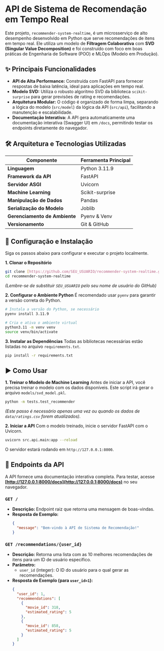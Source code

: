 # API de Sistema de Recomendação em Tempo Real

Este projeto, `recommender-system-realtime`, é um microsserviço de alto desempenho desenvolvido em Python que serve recomendações de itens em tempo real. Ele utiliza um modelo de **Filtragem Colaborativa** com **SVD (Singular Value Decomposition)** e foi construído com foco em boas práticas de Engenharia de Software (POO) e MLOps (Modelo em Produção).

## ✨ Principais Funcionalidades

- **API de Alta Performance:** Construída com FastAPI para fornecer respostas de baixa latência, ideal para aplicações em tempo real.
- **Modelo SVD:** Utiliza o robusto algoritmo SVD da biblioteca `scikit-surprise` para gerar previsões de rating e recomendações.
- **Arquitetura Modular:** O código é organizado de forma limpa, separando a lógica do modelo (`src/model`) da lógica da API (`src/api`), facilitando a manutenção e escalabilidade.
- **Documentação Interativa:** A API gera automaticamente uma documentação interativa (Swagger UI) em `/docs`, permitindo testar os endpoints diretamente do navegador.

## 🛠️ Arquitetura e Tecnologias Utilizadas

| Componente                  | Ferramenta Principal                                |
| --------------------------- | --------------------------------------------------- |
| **Linguagem** | Python 3.11.9                                       |
| **Framework da API** | FastAPI                                             |
| **Servidor ASGI** | Uvicorn                                             |
| **Machine Learning** | Scikit-surprise                                     |
| **Manipulação de Dados** | Pandas                                              |
| **Serialização do Modelo** | Joblib                                              |
| **Gerenciamento de Ambiente** | Pyenv & Venv                                        |
| **Versionamento** | Git & GitHub                                        |

## 🚀 Configuração e Instalação

Siga os passos abaixo para configurar e executar o projeto localmente.

**1. Clonar o Repositório**
```bash
git clone [https://github.com/SEU_USUARIO/recommender-system-realtime.git](https://github.com/SEU_USUARIO/recommender-system-realtime.git)
cd recommender-system-realtime
```
*(Lembre-se de substituir `SEU_USUARIO` pelo seu nome de usuário do GitHub)*

**2. Configurar o Ambiente Python**
É recomendado usar `pyenv` para garantir a versão correta do Python.
```bash
# Instala a versão do Python, se necessário
pyenv install 3.11.9

# Cria e ativa o ambiente virtual
python3.11 -m venv venv
source venv/bin/activate
```

**3. Instalar as Dependências**
Todas as bibliotecas necessárias estão listadas no arquivo `requirements.txt`.
```bash
pip install -r requirements.txt
```

## ▶️ Como Usar

**1. Treinar o Modelo de Machine Learning**
Antes de iniciar a API, você precisa treinar o modelo com os dados disponíveis. Este script irá gerar o arquivo `models/svd_model.pkl`.
```bash
python -m tests.test_recommender
```
*(Este passo é necessário apenas uma vez ou quando os dados de `data/ratings.csv` forem atualizados).*

**2. Iniciar a API**
Com o modelo treinado, inicie o servidor FastAPI com o Uvicorn.
```bash
uvicorn src.api.main:app --reload
```
O servidor estará rodando em `http://127.0.0.1:8000`.

## 📡 Endpoints da API

A API fornece uma documentação interativa completa. Para testar, acesse **[http://127.0.0.1:8000/docs](http://127.0.0.1:8000/docs)** no seu navegador.

### `GET /`
- **Descrição:** Endpoint raiz que retorna uma mensagem de boas-vindas.
- **Resposta de Exemplo:**
  ```json
  {
    "message": "Bem-vindo à API de Sistema de Recomendação!"
  }
  ```

### `GET /recommendations/{user_id}`
- **Descrição:** Retorna uma lista com as 10 melhores recomendações de itens para um ID de usuário específico.
- **Parâmetro:**
  - `user_id` (integer): O ID do usuário para o qual gerar as recomendações.
- **Resposta de Exemplo (para `user_id=1`):**
  ```json
  {
    "user_id": 1,
    "recommendations": [
      {
        "movie_id": 318,
        "estimated_rating": 5
      },
      {
        "movie_id": 858,
        "estimated_rating": 5
      }
    ]
  }
  ```
